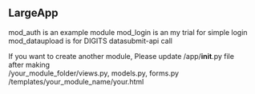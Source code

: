 ## LargeApp

mod_auth is an example module
mod_login is an my trial for simple login
mod_dataupload is for DIGITS datasubmit-api call

If you want to create another module, Please update /app/__init__.py file <br> 
after making <br>
/your_module_folder/views.py, models.py, forms.py <br>
/templates/your_module_name/your.html
